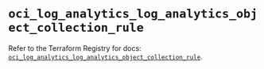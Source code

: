 # `oci_log_analytics_log_analytics_object_collection_rule`

Refer to the Terraform Registry for docs: [`oci_log_analytics_log_analytics_object_collection_rule`](https://registry.terraform.io/providers/oracle/oci/6.18.0/docs/resources/log_analytics_log_analytics_object_collection_rule).
